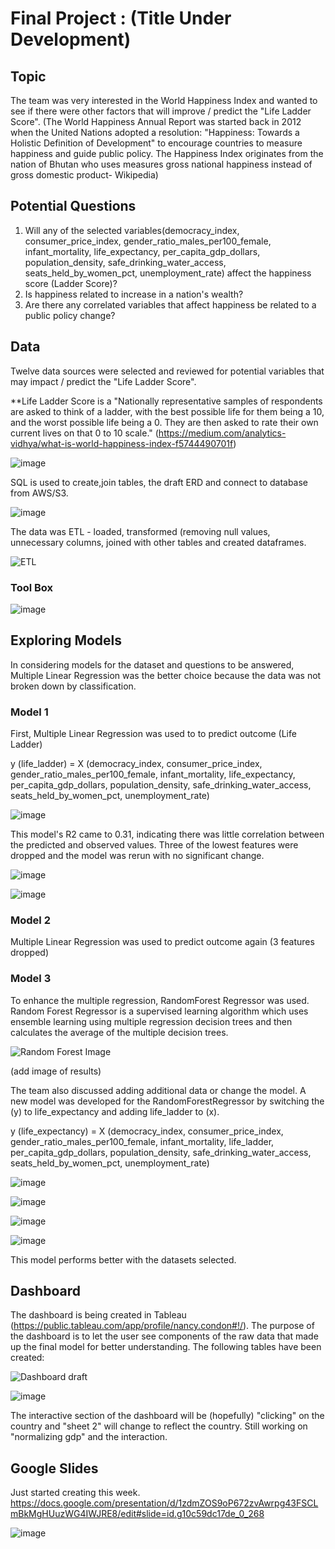 # Final Project :  (Title Under Development)

## Topic
The team was very interested in the World Happiness Index and wanted to see if there were other factors that will improve / predict the "Life Ladder Score".
(The World Happiness Annual Report was started back in 2012 when the United Nations adopted a resolution: "Happiness: Towards a Holistic Definition of Development" to encourage countries to measure happiness and guide public policy.  The Happiness Index originates from the nation of Bhutan who uses measures gross national happiness instead of gross domestic product- Wikipedia)

## Potential Questions

1) Will any of the selected variables(democracy_index, consumer_price_index, gender_ratio_males_per100_female, infant_mortality, life_expectancy, per_capita_gdp_dollars, population_density, safe_drinking_water_access, seats_held_by_women_pct, unemployment_rate) affect the happiness score (Ladder Score)?
2) Is happiness related to increase in a nation's wealth?
3) Are there any correlated variables that affect happiness be related to a public policy change?

## Data

Twelve data sources were selected and reviewed for potential variables that may impact / predict the "Life Ladder Score".

**Life Ladder Score is a "Nationally representative samples of respondents are asked to think of a ladder, with the best possible life for them being a 10, and the worst possible life being a 0. They are then asked to rate their own current lives on that 0 to 10 scale." (https://medium.com/analytics-vidhya/what-is-world-happiness-index-f5744490701f)

![image](https://user-images.githubusercontent.com/89953246/149640645-63e7ba70-ac98-4210-bf56-7354dd55659d.png)

SQL is used to create,join tables, the draft ERD and connect to database from AWS/S3.

![image](https://user-images.githubusercontent.com/89953246/149641402-8564d9af-a486-4fda-bb05-db9bef9f414e.png)

The data was ETL - loaded, transformed (removing null values, unnecessary columns, joined with other tables and created dataframes.

![ETL](https://user-images.githubusercontent.com/89953246/150582559-3ff9a15a-2f0f-47fa-8502-4f360310cb9d.png)

### Tool Box

![image](https://user-images.githubusercontent.com/89953246/150589223-dd3436f9-1f6a-4249-aa58-b1d8d348e7f1.png)

## Exploring Models

In considering models for the dataset and questions to be answered, Multiple Linear Regression was the better choice because the data was not broken down by classification.

### Model 1

First, Multiple Linear Regression was used to to predict outcome (Life Ladder)

y (life_ladder) = X (democracy_index, consumer_price_index, gender_ratio_males_per100_female, infant_mortality, life_expectancy, per_capita_gdp_dollars, population_density, safe_drinking_water_access, seats_held_by_women_pct, unemployment_rate)

![image](https://user-images.githubusercontent.com/89953246/150646356-bd64f527-792a-4c0f-92ea-1c6e36fda88d.png)

This model's R2 came to 0.31, indicating there was little correlation between the predicted and observed values.  Three of the lowest features were dropped and the model was rerun with no significant change. 

![image](https://user-images.githubusercontent.com/89953246/150646398-f9fa4bb1-251c-456f-8a60-7b72380b875f.png)

![image](https://user-images.githubusercontent.com/89953246/150646554-29d086e9-2a5b-46b0-a3c1-e67bc7acc2a5.png)

### Model 2

Multiple Linear Regression was used to predict outcome again (3 features dropped)



### Model 3

To enhance the multiple regression, RandomForest Regressor was used. Random Forest Regressor is a supervised learning algorithm which uses ensemble learning using multiple regression decision trees and then calculates the average of the multiple decision trees.

![Random Forest Image](https://user-images.githubusercontent.com/89953246/150585434-feeab381-7675-4c84-8681-242f9f0b358d.jpeg)

(add image of results)

The team also discussed adding additional data or change the model.  A new model was developed for the RandomForestRegressor by switching the (y) to life_expectancy and adding life_ladder to (x).

y (life_expectancy) = X (democracy_index, consumer_price_index, gender_ratio_males_per100_female, infant_mortality, life_ladder, per_capita_gdp_dollars, population_density, safe_drinking_water_access, seats_held_by_women_pct, unemployment_rate)

![image](https://user-images.githubusercontent.com/89953246/150590506-b7dfb4a4-6aa3-4a3f-a31b-70192afbccb4.png)

![image](https://user-images.githubusercontent.com/89953246/150590034-f9122fec-9482-4b14-b774-58add097c4e7.png)

![image](https://user-images.githubusercontent.com/89953246/150590297-b7ef3b57-447f-401a-8a34-095d171f3d9c.png)

![image](https://user-images.githubusercontent.com/89953246/150590411-033027e2-9a2d-4746-8a9d-2f41d908a873.png)

This model performs better with the datasets selected.

## Dashboard
The dashboard is being created in Tableau (https://public.tableau.com/app/profile/nancy.condon#!/).  The purpose of the dashboard is to let the user see components of the raw data that made up the final model for better understanding.  The following tables have been created:

![Dashboard draft](https://user-images.githubusercontent.com/89953246/150587681-367a84c3-38d5-4aa5-8f7a-40869b4dcdc6.png)

![image](https://user-images.githubusercontent.com/89953246/150587891-1ec5e020-62ab-480c-a9eb-571b282bf6ff.png)

The interactive section of the dashboard will be (hopefully) "clicking" on the country and "sheet 2" will change to reflect the country.  Still working on "normalizing gdp" and the interaction.


## Google Slides

Just started creating this week.
https://docs.google.com/presentation/d/1zdmZOS9oP672zvAwrpg43FSCLmBkMgHUuzWG4IWJRE8/edit#slide=id.g10c59dc17de_0_268

![image](https://user-images.githubusercontent.com/89953246/150591282-907430bd-e9c9-4b1c-9d66-08c85413f966.png)



